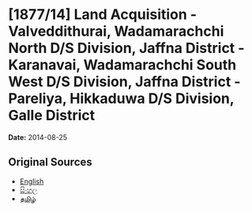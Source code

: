 # [1877/14] Land Acquisition - Valveddithurai, Wadamarachchi North D/S Division, Jaffna District - Karanavai, Wadamarachchi South West D/S Division, Jaffna District - Pareliya, Hikkaduwa D/S Division, Galle District

**Date:** 2014-08-25

## Original Sources

- [English](https://documents.gov.lk/view/extra-gazettes/2014/8/1877-14_E.pdf)
- [සිංහල](https://documents.gov.lk/view/extra-gazettes/2014/8/1877-14_S.pdf)
- [தமிழ்](https://documents.gov.lk/view/extra-gazettes/2014/8/1877-14_T.pdf)
